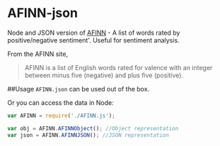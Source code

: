 # AFINN-json
Node and JSON version of [AFINN](http://www2.imm.dtu.dk/pubdb/views/publication_details.php?id=6010) - A list of words rated by positive/negative sentiment'. Useful for sentiment analysis.

From the AFINN site, 

> AFINN is a list of English words rated for valence with an integer
between minus five (negative) and plus five (positive).

##Usage
`AFINN.json` can be used out of the box.  

Or you can access the data in Node:

```javascript
var AFINN = require('./AFINN.js');

var obj = AFINN.AFINNObject(); //Object representation
var json = AFINN.AFINNJSON(); //JSON representation
```
